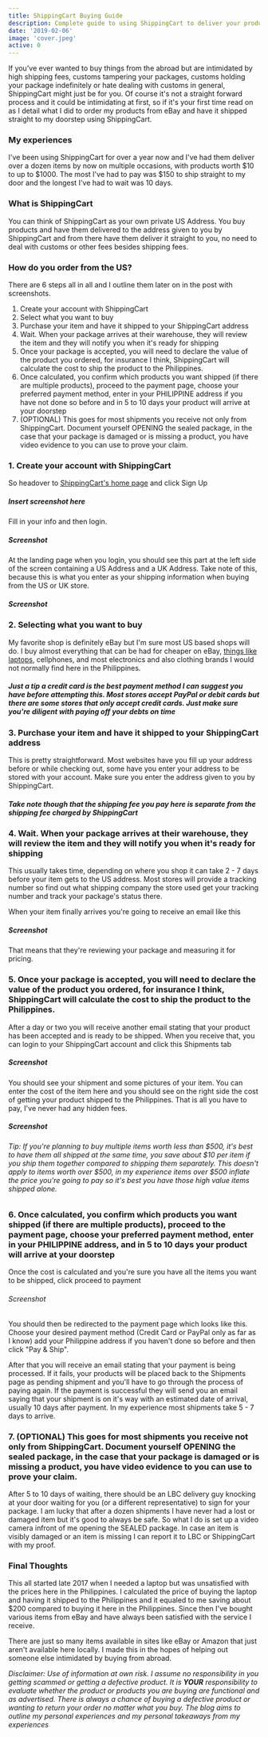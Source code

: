 ```yaml
---
title: ShippingCart Buying Guide
description: Complete guide to using ShippingCart to deliver your products from the US to your doorstep
date: '2019-02-06'
image: 'cover.jpeg'
active: 0
---
```


If you've ever wanted to buy things from the abroad but are intimidated by high shipping fees, customs tampering your packages, customs holding your package indefinitely or hate dealing with customs in general, ShippingCart might just be for you. Of course it's not a straight forward process and it could be intimidating at first, so if it's your first time read on as I detail what I did to order my products from eBay and have it shipped straight to my doorstep using ShippingCart.

### My experiences

I've been using ShippingCart for over a year now and I've had them deliver over a dozen items by now on multiple occasions, with products worth $10 to up to $1000. The most I've had to pay was $150 to ship straight to my door and the longest I've had to wait was 10 days.

### What is ShippingCart

You can think of ShippingCart as your own private US Address. You buy products and have them delivered to the address given to you by ShippingCart and from there have them deliver it straight to you, no need to deal with customs or other fees besides shipping fees.

### How do you order from the US?

There are 6 steps all in all and I outline them later on in the post with screenshots.

1. Create your account with ShippingCart
2. Select what you want to buy
3. Purchase your item and have it shipped to your ShippingCart address
4. Wait. When your package arrives at their warehouse, they will review the item and they will notify you when it's ready for shipping
5. Once your package is accepted, you will need to declare the value of the product you ordered, for insurance I think, ShippingCart will calculate the cost to ship the product to the Philippines.
6. Once calculated, you confirm which products you want shipped (if there are multiple products), proceed to the payment page, choose your preferred payment method, enter in your PHILIPPINE address if you have not done so before and in 5 to 10 days your product will arrive at your doorstep
7. (OPTIONAL) This goes for most shipments you receive not only from ShippingCart. Document yourself OPENING the sealed package, in the case that your package is damaged or is missing a product, you have video evidence to you can use to prove your claim.

### 1. Create your account with ShippingCart

So headover to [ShippingCart's home page](https:www.shippingcart.com) and click Sign Up

##### Insert screenshot here

Fill in your info and then login.

##### Screenshot

At the landing page when you login, you should see this part at the left side of the screen containing a US Address and a UK Address. Take note of this, because this is what you enter as your shipping information when buying from the US or UK store.

##### Screenshot

### 2. Selecting what you want to buy

My favorite shop is definitely eBay but I'm sure most US based shops will do. I buy almost everything that can be had for cheaper on eBay, [things like laptops](/laptop-buying), cellphones, and most electronics and also clothing brands I would not normally find here in the Philippines. 

##### Just a tip a credit card is the best payment method I can suggest you have before attempting this. Most stores accept PayPal or debit cards but there are some stores that only accept credit cards. Just make sure you're diligent with paying off your debts on time

### 3. Purchase your item and have it shipped to your ShippingCart address

This is pretty straightforward. Most websites have you fill up your address before or while checking out, some have you enter your address to be stored with your account. Make sure you enter the address given to you by ShippingCart. 

##### Take note though that the shipping fee you pay here is separate from the shipping fee charged by ShippingCart 

### 4. Wait. When your package arrives at their warehouse, they will review the item and they will notify you when it's ready for shipping

This usually takes time, depending on where you shop it can take 2 - 7 days before your item gets to the US address. Most stores will provide a tracking number so find out what shipping company the store used get your tracking number and track your package's status there.

When your item finally arrives you're going to receive an email like this

##### Screenshot

That means that they're reviewing your package and measuring it for pricing.

### 5. Once your package is accepted, you will need to declare the value of the product you ordered, for insurance I think, ShippingCart will calculate the cost to ship the product to the Philippines.

After a day or two you will receive another email stating that your product has been accepted and is ready to be shipped. When you receive that, you can login to your ShippingCart account and click this Shipments tab

##### Screenshot

You should see your shipment and some pictures of your item. You can enter the cost of the item here and you should see on the right side the cost of getting your product shipped to the Philippines. That is all you have to pay, I've never had any hidden fees.

##### Screenshot

###### Tip: If you're planning to buy multiple items worth less than $500, it's best to have them all shipped at the same time, you save about $10 per item if you ship them together compared to shipping them separately. This doesn't apply to items worth over $500, in my experience items over $500 inflate the price you're going to pay so it's best you have those high value items shipped alone.

### 6. Once calculated, you confirm which products you want shipped (if there are multiple products), proceed to the payment page, choose your preferred payment method, enter in your PHILIPPINE address, and in 5 to 10 days your product will arrive at your doorstep

Once the cost is calculated and you're sure you have all the items you want to be shipped, click proceed to payment

###### Screenshot

You should then be redirected to the payment page which looks like this. Choose your desired payment method (Credit Card or PayPal only as far as I know) add your Philippine address if you haven't done so before and then click "Pay & Ship".

After that you will receive an email stating that your payment is being processed. If it fails, your products will be placed back to the Shipments page as pending shipment and you'll have to go through the process of paying again. If the payment is successful they will send you an email saying that your shipment is on it's way with an estimated date of arrival, usually 10 days after payment. In my experience most shipments take 5 - 7 days to arrive.

### 7. (OPTIONAL) This goes for most shipments you receive not only from ShippingCart. Document yourself OPENING the sealed package, in the case that your package is damaged or is missing a product, you have video evidence to you can use to prove your claim.

After 5 to 10 days of waiting, there should be an LBC delivery guy knocking at your door waiting for you (or a different representative) to sign for your package. I am lucky that after a dozen shipments I have never had a lost or damaged item but it's good to always be safe. So what I do is set up a video camera infront of me opening the SEALED package. In case an item is visibly damaged or an item is missing I can report it to LBC or ShippingCart with my proof.

### Final Thoughts

This all started late 2017 when I needed a laptop but was unsatisfied with the prices here in the Philippines. I calculated the price of buying the laptop and having it shipped to the Philippines and it equaled to me saving about $200 compared to buying it here in the Philippines. Since then I've bought various items from eBay and have always been satisfied with the service I receive. 

There are just so many items  available in sites like eBay or Amazon that just aren't available here locally. I made this in the hopes of helping out someone else intimidated by buying from abroad. 

_Disclaimer: Use of information at own risk. I assume no responsibility in you getting scammed or getting a defective product. It is **YOUR** responsibility to evaluate whether the product or products you are buying are functional and as advertised. There is always a chance of buying a defective product or wanting to return your order no matter what you buy. The blog aims to outline my personal experiences and my personal takeaways from my experiences_